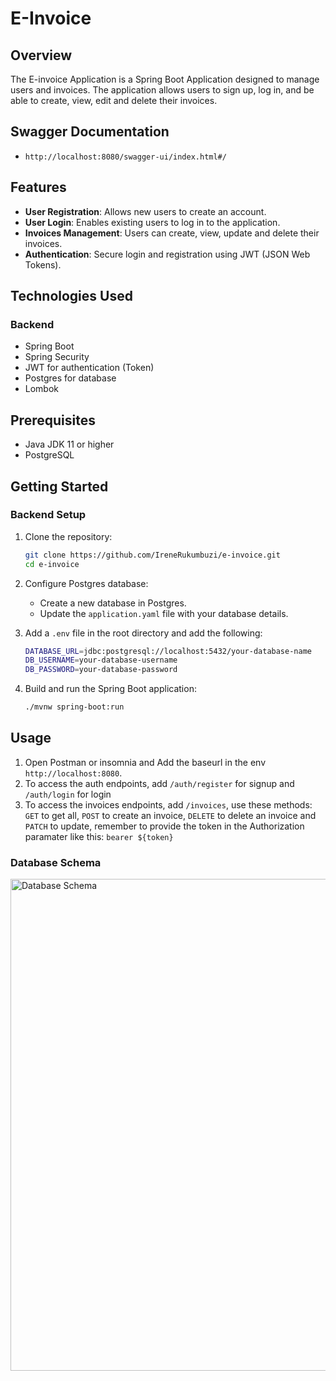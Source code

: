 # E-Invoice

## Overview
The E-invoice Application is a Spring Boot Application designed to manage users and invoices. The application allows users to sign up, log in, and be able to create, view, edit and delete their invoices.

## Swagger Documentation

- `http://localhost:8080/swagger-ui/index.html#/`

## Features
- **User Registration**: Allows new users to create an account.
- **User Login**: Enables existing users to log in to the application.
- **Invoices Management**: Users can create, view, update and delete their invoices.
- **Authentication**: Secure login and registration using JWT (JSON Web Tokens).

## Technologies Used

### Backend
- Spring Boot
- Spring Security
- JWT for authentication (Token)
- Postgres for database
- Lombok

## Prerequisites

- Java JDK 11 or higher
- PostgreSQL

## Getting Started

### Backend Setup
1. Clone the repository:
    ```bash
    git clone https://github.com/IreneRukumbuzi/e-invoice.git
    cd e-invoice
    ```

2. Configure Postgres database:
    - Create a new database in Postgres.
    - Update the `application.yaml` file with your database details.

3. Add a `.env` file in the root directory and add the following:
    ```bash
    DATABASE_URL=jdbc:postgresql://localhost:5432/your-database-name
    DB_USERNAME=your-database-username
    DB_PASSWORD=your-database-password
    ```

4. Build and run the Spring Boot application:
    ```bash
    ./mvnw spring-boot:run
    ```
    

## Usage
1. Open Postman or insomnia and Add the baseurl in the env `http://localhost:8080`.
2. To access the auth endpoints, add ```/auth/register``` for signup and ```/auth/login``` for login
3. To access the invoices endpoints, add ```/invoices```, use these methods: ```GET``` to get all, ```POST``` to create an invoice, ```DELETE``` to delete an invoice and ```PATCH``` to update, remember to provide the token in the Authorization paramater like this: ```bearer ${token}```


### Database Schema

<img width="787" alt="Database Schema" src="https://github.com/IreneRukumbuzi/e-invoice/assets/68101724/6fffb001-9056-4dc5-96bc-d35c1a6084ad">

